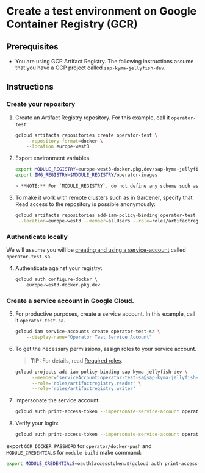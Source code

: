 # Create a test environment on Google Container Registry (GCR)

## Prerequisites

- You are using GCP Artifact Registry. 
   The following instructions assume that you have a GCP project called `sap-kyma-jellyfish-dev`. 

## Instructions

### Create your repository

1. Create an Artifact Registry repository. For this example, call it `operator-test`:

   ```sh
   gcloud artifacts repositories create operator-test \
       --repository-format=docker \
       --location europe-west3
2. Export environment variables.

   ```sh
   export MODULE_REGISTRY=europe-west3-docker.pkg.dev/sap-kyma-jellyfish-dev/operator-test
   export IMG_REGISTRY=$MODULE_REGISTRY/operator-images

   > **NOTE:** For `MODULE_REGISTRY`, do not define any scheme such as `https://`, otherwise the module isn't generated properly. The scheme is appended automatically in the operators based on the environment.

3. To make it work with remote clusters such as in Gardener, specify that Read access to the repository is possible anonymously:

   ```sh
   gcloud artifacts repositories add-iam-policy-binding operator-test \
    --location=europe-west3 --member=allUsers --role=roles/artifactregistry.reader

### Authenticate locally

We will assume you will be [creating and using a service-account](https://kubernetes.io/docs/tasks/configure-pod-container/configure-service-account/) called `operator-test-sa`.

4. Authenticate against your registry:

   ```sh
   gcloud auth configure-docker \
       europe-west3-docker.pkg.dev

### Create a service account in Google Cloud.

5. For productive purposes, create a service account. In this example, call it `operator-test-sa`.



   ```sh
   gcloud iam service-accounts create operator-test-sa \
       --display-name="Operator Test Service Account"
6. To get the necessary permissions, assign roles to your service account.
   > **TIP:** For details, read [Required roles](https://cloud.google.com/iam/docs/creating-managing-service-accounts#permissions).
   ```sh
   gcloud projects add-iam-policy-binding sap-kyma-jellyfish-dev \
         --member='serviceAccount:operator-test-sa@sap-kyma-jellyfish-dev.iam.gserviceaccount.com' \
         --role='roles/artifactregistry.reader' \
         --role='roles/artifactregistry.writer'

7. Impersonate the service account:

   ```sh
   gcloud auth print-access-token --impersonate-service-account operator-test-sa@sap-kyma-jellyfish-dev.iam.gserviceaccount.com

8. Verify your login:

   ```sh
   gcloud auth print-access-token --impersonate-service-account operator-test-sa@sap-kyma-jellyfish-dev.iam.gserviceaccount.com | docker login -u oauth2accesstoken --password-stdin https://europe-west3-docker.pkg.dev/sap-kyma-jellyfish-dev/operator-test

export `GCR_DOCKER_PASSWORD` for `operator/docker-push` and `MODULE_CREDENTIALS` for `module-build` make command:
   ```sh
   export MODULE_CREDENTIALS=oauth2accesstoken:$(gcloud auth print-access-token --impersonate-service-account operator-test-sa@sap-kyma-jellyfish-dev.iam.gserviceaccount.com)
```
